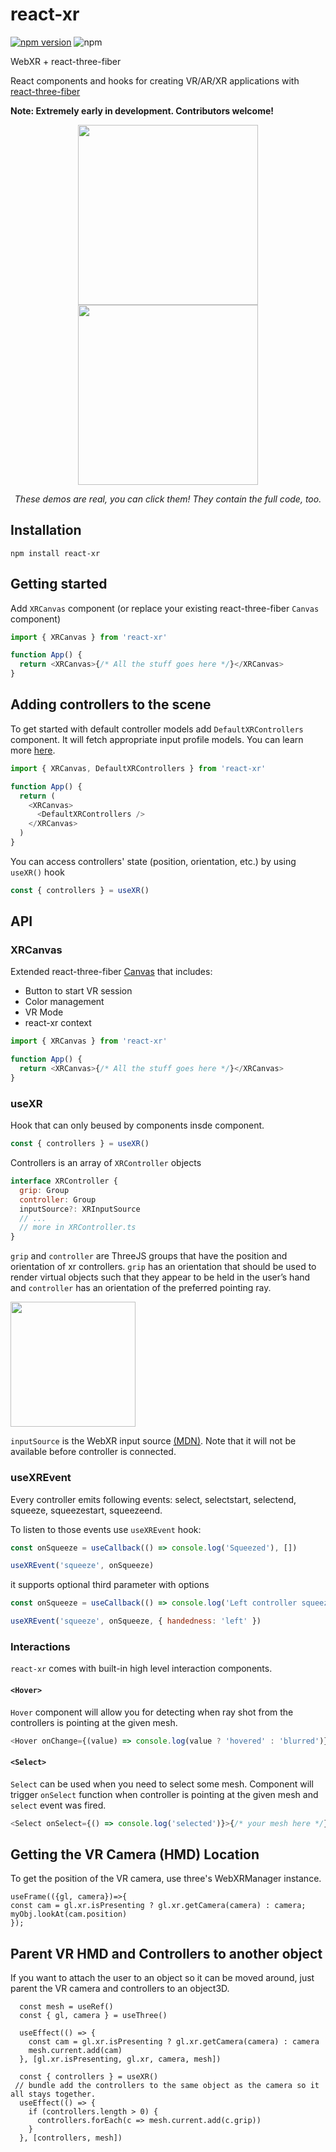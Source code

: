 # react-xr

[![npm version](https://badge.fury.io/js/react-xr.svg)](https://badge.fury.io/js/react-xr) ![npm](https://img.shields.io/npm/dt/react-xr.svg)

WebXR + react-three-fiber

React components and hooks for creating VR/AR/XR applications with [react-three-fiber](https://github.com/react-spring/react-three-fiber)

**Note: Extremely early in development. Contributors welcome!**

<p align="center">
  <a href="https://codesandbox.io/s/react-xr-paddle-demo-v4uet"><img width="288" src="https://i.imgur.com/K71D3Ts.gif" /></a>
  <a href="https://codesandbox.io/s/react-xr-simple-demo-8i9ro"><img width="288" src="https://i.imgur.com/5yh7LKz.gif" /></a>
</p>
<p align="middle">
  <i>These demos are real, you can click them! They contain the full code, too.</i>
</p>

## Installation

```
npm install react-xr
```

## Getting started

Add `XRCanvas` component (or replace your existing react-three-fiber `Canvas` component)

```js
import { XRCanvas } from 'react-xr'

function App() {
  return <XRCanvas>{/* All the stuff goes here */}</XRCanvas>
}
```

## Adding controllers to the scene

To get started with default controller models add `DefaultXRControllers` component. It will fetch appropriate input profile models. You can learn more [here](https://github.com/immersive-web/webxr-input-profiles/tree/master/packages/motion-controllers).

```js
import { XRCanvas, DefaultXRControllers } from 'react-xr'

function App() {
  return (
    <XRCanvas>
      <DefaultXRControllers />
    </XRCanvas>
  )
}
```

You can access controllers' state (position, orientation, etc.) by using `useXR()` hook

```js
const { controllers } = useXR()
```

## API

### XRCanvas

Extended react-three-fiber [Canvas](https://github.com/react-spring/react-three-fiber/blob/master/api.md#canvas) that includes:

- Button to start VR session
- Color management
- VR Mode
- react-xr context

```js
import { XRCanvas } from 'react-xr'

function App() {
  return <XRCanvas>{/* All the stuff goes here */}</XRCanvas>
}
```

### useXR

Hook that can only beused by components insde <XRCanvas> component.

```js
const { controllers } = useXR()
```

Controllers is an array of `XRController` objects

```js
interface XRController {
  grip: Group
  controller: Group
  inputSource?: XRInputSource
  // ...
  // more in XRController.ts
}
```

`grip` and `controller` are ThreeJS groups that have the position and orientation of xr controllers. `grip` has an orientation that should be used to render virtual objects such that they appear to be held in the user’s hand and `controller` has an orientation of the preferred pointing ray.

<img width="200" height="200" src="https://i.imgur.com/3stLjfR.jpg" />

`inputSource` is the WebXR input source [(MDN)](https://developer.mozilla.org/en-US/docs/Web/API/XRInputSource). Note that it will not be available before controller is connected.

### useXREvent

Every controller emits following events: select, selectstart, selectend, squeeze, squeezestart, squeezeend.

To listen to those events use `useXREvent` hook:

```js
const onSqueeze = useCallback(() => console.log('Squeezed'), [])

useXREvent('squeeze', onSqueeze)
```

it supports optional third parameter with options

```js
const onSqueeze = useCallback(() => console.log('Left controller squeeze'), [])

useXREvent('squeeze', onSqueeze, { handedness: 'left' })
```

### Interactions

`react-xr` comes with built-in high level interaction components.

#### `<Hover>`

`Hover` component will allow you for detecting when ray shot from the controllers is pointing at the given mesh.

```js
<Hover onChange={(value) => console.log(value ? 'hovered' : 'blurred')}>{/* your mesh here */}</Hover>
```

#### `<Select>`

`Select` can be used when you need to select some mesh. Component will trigger `onSelect` function when controller is pointing at the given mesh and `select` event was fired.

```js
<Select onSelect={() => console.log('selected')}>{/* your mesh here */}</Select>
```

## Getting the VR Camera (HMD) Location

To get the position of the VR camera, use three's WebXRManager instance. 

```
useFrame(({gl, camera})=>{
const cam = gl.xr.isPresenting ? gl.xr.getCamera(camera) : camera;
myObj.lookAt(cam.position) 
});
```

## Parent VR HMD and Controllers to another object

If you want to attach the user to an object so it can be moved around, just parent the VR camera and controllers to an object3D.
```
  const mesh = useRef()
  const { gl, camera } = useThree()
  
  useEffect(() => {
    const cam = gl.xr.isPresenting ? gl.xr.getCamera(camera) : camera
    mesh.current.add(cam)
  }, [gl.xr.isPresenting, gl.xr, camera, mesh])
  
  const { controllers } = useXR()
 // bundle add the controllers to the same object as the camera so it all stays together.
  useEffect(() => {
    if (controllers.length > 0) {
      controllers.forEach(c => mesh.current.add(c.grip))
    }
  }, [controllers, mesh])
```
